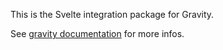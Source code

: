 This is the Svelte integration package for Gravity.

See [gravity documentation](https://digitak-gravity.netlify.app/) for more infos.
